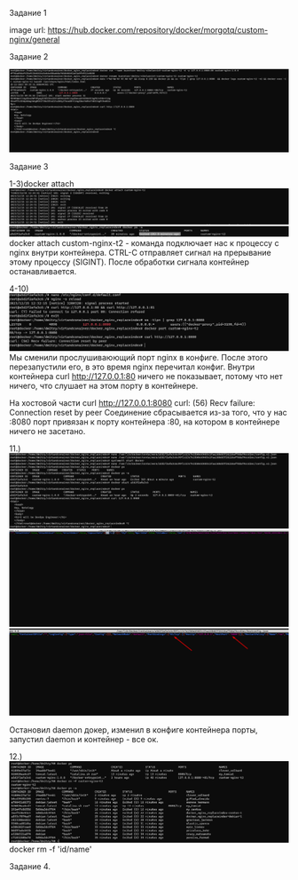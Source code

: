 Задание 1

image url: https://hub.docker.com/repository/docker/morgotq/custom-nginx/general

Задание 2

![img.png](img.png)

Задание 3

1-3)docker attach 
![img_1.png](img_1.png)
![img_2.png](img_2.png)
docker attach custom-nginx-t2 - команда подключает нас к процессу с nginx внутри контейнера. CTRL-C отправляет сигнал на прерывание этому процессу (SIGINT). После обработки сигнала контейнер останавливается.

4-10)
![img_3.png](img_3.png)
Мы сменили прослушиваюющий порт nginx в конфиге. После этого перезапустили его, в это время nginx перечитал конфиг.
Внутри контейнера curl http://127.0.0.1:80 ничего не показывает, потому что нет ничего, что слушает на этом порту в контейнере.

На хостовой части curl http://127.0.0.1:8080
curl: (56) Recv failure: Connection reset by peer
Соединение сбрасывается из-за того, что у нас :8080 порт привязан к порту контейнера :80, на котором в контейнере ничего не засетано.

11.)
![img_4.png](img_4.png)
![img_5.png](img_5.png)
![img_6.png](img_6.png)

Остановил daemon докер, изменил в конфиге контейнера порты, запустил daemon и контейнер - все ок.

12.)
![img_7.png](img_7.png)
docker rm -f 'id/name'

Задание 4.


